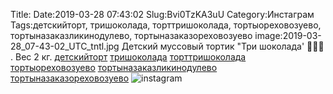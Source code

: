 Title:
Date:2019-03-28 07:43:02
Slug:Bvi0TzKA3uU
Category:Инстаграм
Tags:детскийторт, тришоколада, торттришоколада, тортыореховозуево, тортыназаказликинодулево, тортыназаказореховозуево
image:2019-03-28_07-43-02_UTC_tntl.jpg
Детский муссовый тортик "Три шоколада' 🍫🍫🍫
.
Вес 2 кг.
[детскийторт]({tag}детскийторт) [тришоколада]({tag}тришоколада) [торттришоколада]({tag}торттришоколада) [тортыореховозуево]({tag}тортыореховозуево) [тортыназаказликинодулево]({tag}тортыназаказликинодулево) [тортыназаказореховозуево]({tag}тортыназаказореховозуево)
![instagram]({attach}images/2019-03-28_07-43-02_UTC.jpg)

